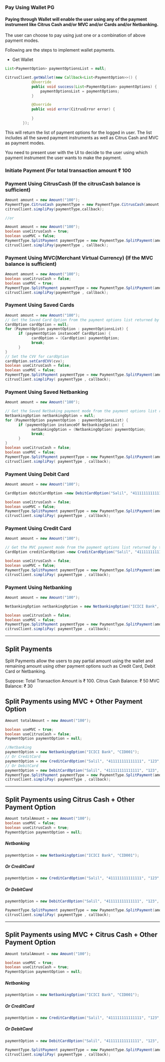### Pay Using Wallet PG

#### Paying through Wallet will enable the user using any of the payment instrument like Citrus Cash and/or MVC and/or Cards and/or Netbanking.
The user can choose to pay using just one or a combination of above payment modes.

Following are the steps to implement wallet payments.
* Get Wallet
```java
List<PaymentOption> paymentOptionsList = null;

CitrusClient.getWallet(new Callback<List<PaymentOption>>() {
            @Override
            public void success(List<PaymentOption> paymentOptions) {
                paymentOptionsList = paymentOptions;
            }

            @Override
            public void error(CitrusError error) {
               
            }
        });
```

This will return the list of payment options for the logged in user.
The list includes all the saved payment instruments as well as Citrus Cash and MVC as payment modes.

You need to present user with the UI to decide to the user using which payment instrument the user wants to make the payment.

### Initiate Payment (For total transaction amount &#8377; 100

### Payment Using CitrusCash (If the citrusCash balance is sufficient)
```java
Amount amount = new Amount("100");
PaymentType.CitrusCash paymentType = new PaymentType.CitrusCash(amount,Constants.BILL_URL);
citrusClient.simpliPay(paymentType,callback);

//or

Amount amount = new Amount("100");
boolean useCitrusCash = true;
boolean useMVC = false;
PaymentType.SplitPayment paymentType = new PaymentType.SplitPayment(amount, Constants.BILL_URL, null,useCitrusCash, useMVC);
citrusClient.simpliPay(paymentType , callback);
```

### Payment Using MVC(Merchant Virtual Currency) (If the MVC balance is sufficient)
```java
Amount amount = new Amount("100");
boolean useCitrusCash = false;
boolean useMVC = true;
PaymentType.SplitPayment paymentType = new PaymentType.SplitPayment(amount, Constants.BILL_URL, null,useCitrusCash, useMVC);
citrusClient.simpliPay(paymentType , callback);
```

### Payment Using Saved Cards
```java
Amount amount = new Amount("100");
// Get the Saved Card Option from the payment options list returned by the getwallet api
CardOption cardOption = null;
for (PaymentOption paymentOption : paymentOptionsList) {
      if (paymentOption instanceOf CardOption) {
            cardOption = (CardOption) paymentOption;
            break;
      }
}
// Set the CVV for cardOption
cardOption.setCardCVV(cvv);
boolean useCitrusCash = false;
boolean useMVC = false;
PaymentType.SplitPayment paymentType = new PaymentType.SplitPayment(amount, Constants.BILL_URL, cardOption,useCitrusCash, useMVC);
citrusClient.simpliPay( paymentType , callback);

```

### Payment Using Saved Netbanking
```java
Amount amount = new Amount("100");

// Get the Saved Netbaking payment mode from the payment options list returned by the getwallet api
NetbankingOption netbankingOption = null;
for (PaymentOption paymentOption : paymentOptionsList) {
      if (paymentOption instanceOf NetbankingOption) {
            netbankingOption = (NetbankingOption) paymentOption;
            break;
      }
}
boolean useCitrusCash = false;
boolean useMVC = false;
PaymentType.SplitPayment paymentType = new PaymentType.SplitPayment(amount, Constants.BILL_URL, netbankingOption,useCitrusCash, useMVC);
citrusClient.simpliPay( paymentType , callback);

```

### Payment Using Debit Card
```java
Amount amount = new Amount("100");

CardOption debitCardOption =new DebitCardOption("Salil", "411111111111111", "123", Month.getMonth("12"), Year.getYear("2020"));

boolean useCitrusCash = false;
boolean useMVC = false;
PaymentType.SplitPayment paymentType = new PaymentType.SplitPayment(amount, Constants.BILL_URL, debitCardOption,useCitrusCash, useMVC);
citrusClient.simpliPay( paymentType , callback);


```

### Payment Using Credit Card
```java
Amount amount = new Amount("100");

// Get the MVC payment mode from the payment options list returned by the getwallet api
CardOption creditCardOption =new CreditCardOption("Salil", "411111111111111", "123", Month.getMonth("12"), Year.getYear("2020"));

boolean useCitrusCash = false;
boolean useMVC = false;
PaymentType.SplitPayment paymentType = new PaymentType.SplitPayment(amount, Constants.BILL_URL, creditCardOption,useCitrusCash, useMVC);
citrusClient.simpliPay( paymentType , callback);
```

### Payment Using Netbanking
```java
Amount amount = new Amount("100");

NetbankingOption netbankingOption = new NetbankingOption("ICICI Bank", "CID001");

boolean useCitrusCash = false;
boolean useMVC = false;
PaymentType.SplitPayment paymentType = new PaymentType.SplitPayment(amount, Constants.BILL_URL, netbankingOption,useCitrusCash, useMVC);
citrusClient.simpliPay( paymentType , callback);
```
----

## Split Payments
Split Payments allow the users to pay partial amount using the wallet and remaining amount using other payment options such as Credit Card, Debit Card or Netbanking.

Suppose: Total Transaction Amount is &#8377; 100.
Citrus Cash Balance: &#8377; 50
MVC Balance: &#8377; 30

## Split Payments using MVC + Other Payment Option

```java
Amount totalAmount = new Amount("100");

boolean useMVC = true;
boolean useCitrusCash = false;
PaymentOption paymentOption = null;

//Netbanking
paymentOption = new NetbankingOption("ICICI Bank", "CID001");
// Or CreditCard
paymentOption = new CreditCardOption("Salil", "411111111111111", "123", Month.getMonth("12"), Year.getYear("2020"));
// Or DebitCard
paymentOption = new DebitCardOption("Salil", "411111111111111", "123", Month.getMonth("12"), Year.getYear("2020"));
PaymentType.SplitPayment paymentType = new PaymentType.SplitPayment(amount, Constants.BILL_URL, paymentOption,useCitrusCash, useMVC);
citrusClient.simpliPay( paymentType , callback);
```
----

## Split Payments using Citrus Cash + Other Payment Option

```java
Amount totalAmount = new Amount("100");
boolean useMVC = false;
boolean useCitrusCash = true;
PaymentOption paymentOption = null;
```
##### Netbanking

``` java
paymentOption = new NetbankingOption("ICICI Bank", "CID001");
```

##### Or CreditCard
``` java
paymentOption = new CreditCardOption("Salil", "411111111111111", "123", Month.getMonth("12"), Year.getYear("2020"));
```

##### Or DebitCard
``` java
paymentOption = new DebitCardOption("Salil", "411111111111111", "123", Month.getMonth("12"), Year.getYear("2020"));
```

```java
PaymentType.SplitPayment paymentType = new PaymentType.SplitPayment(amount, Constants.BILL_URL, paymentOption,useCitrusCash, useMVC);
citrusClient.simpliPay( paymentType , callback);
```
----

## Split Payments using MVC + Citrus Cash + Other Payment Option

```java
Amount totalAmount = new Amount("100");

boolean useMVC = true;
boolean useCitrusCash = true;
PaymentOption paymentOption = null;

```
##### Netbanking

``` java
paymentOption = new NetbankingOption("ICICI Bank", "CID001");
```

##### Or CreditCard
``` java
paymentOption = new CreditCardOption("Salil", "411111111111111", "123", Month.getMonth("12"), Year.getYear("2020"));
```

##### Or DebitCard
``` java
paymentOption = new DebitCardOption("Salil", "411111111111111", "123", Month.getMonth("12"), Year.getYear("2020"));
```

```java
PaymentType.SplitPayment paymentType = new PaymentType.SplitPayment(amount, Constants.BILL_URL, paymentOption,useCitrusCash, useMVC);
citrusClient.simpliPay( paymentType , callback);
```

